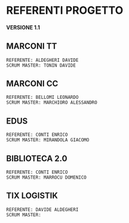 # REFERENTI PROGETTO
#### VERSIONE 1.1

<!-- Add on version 1.0 -->

## MARCONI TT   
    REFERENTE: ALDEGHERI DAVIDE
    SCRUM MASTER: TONIN DAVIDE

## MARCONI CC
    REFERENTE: BELLOMI LEONARDO
    SCRUM MASTER: MARCHIORO ALESSANDRO

## EDUS
    REFERENTE: CONTI ENRICO
    SCRUM MASTER: MIRANDOLA GIACOMO

## BIBLIOTECA 2.0
    REFERENTE: CONTI ENRICO
    SCRUM MASTER: MARROCU DOMENICO
    
<!-- Add on version 1.1 -->    
## TIX LOGISTIK      
    REFERENTE: DAVIDE ALDEGHERI
    SCRUM MASTER: 
